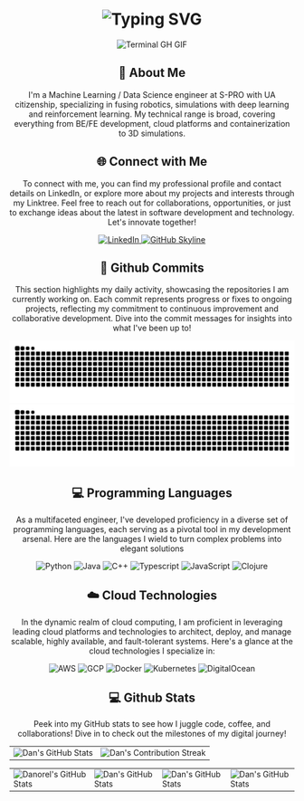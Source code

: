 <div align="center">
    <h1><img src="https://readme-typing-svg.herokuapp.com?font=Jetbrains+mono&size=40&duration=3000&color=33FF33&center=true&vCenter=true&width=435&lines=Hey..+I'm+Dan;This+is..;..my+Github..;" alt="Typing SVG"/></h1>
    <p><img src="termina-gh.gif" alt="Terminal GH GIF" /></p>
</div>

<div align="center">
    <h2>🚀 About Me</h2>
<!--     <p><img src="termina-gh.gif" alt="Terminal GH GIF" /></p> -->
    <p>I'm a Machine Learning / Data Science engineer at S-PRO with UA citizenship, specializing in fusing robotics, simulations with deep learning and reinforcement learning. My technical range is broad, covering everything from BE/FE development, cloud platforms and containerization to 3D simulations.</p>
</div>

<div align="center">
<h2 align="center" class="section-heading">🌐 Connect with Me</h2>
<p> To connect with me, you can find my professional profile and contact details on LinkedIn, or explore more about my projects and interests through my Linktree. Feel free to reach out for collaborations, opportunities, or just to exchange ideas about the latest in software development and technology. Let's innovate together! </p>
<div align="center">
  <a href="https://www.linkedin.com/in/danyil-orel-120a70154/">
    <img src="https://img.shields.io/badge/danorel-0077B5?style=for-the-badge&logo=linkedin&logoColor=white" alt="LinkedIn"/>
  </a>
<a href="https://github.com/danorel?tab=repositories" target="_blank">
    <img src="https://img.shields.io/badge/View%20on%20GitHub-%230077B5.svg?&style=for-the-badge&logo=github&logoColor=white" alt="GitHub Skyline"/>
</a>
</div>

<div align="center">
  <h2>🚀 Github Commits</h2>
    <p>This section highlights my daily activity, showcasing the repositories I am currently working on. Each commit represents progress or fixes to ongoing projects, reflecting my commitment to continuous improvement and collaborative development. Dive into the commit messages for insights into what I've been up to!</p>
  <img src="https://raw.githubusercontent.com/danorel/danorel/output/github-contribution-grid-snake-dark.svg#gh-dark-mode-only" alt="GitHub Contribution Grid Snake Animation Dark Mode"/>
  <img src="https://raw.githubusercontent.com/danorel/danorel/output/github-contribution-grid-snake.svg#gh-light-mode-only" alt="GitHub Contribution Grid Snake Animation Light Mode"/>
</div>

<h2 align="center" class="section-heading">💻 Programming Languages</h2>
<p> As a multifaceted engineer, I've developed proficiency in a diverse set of programming languages, each serving as a pivotal tool in my development arsenal. Here are the languages I wield to turn complex problems into elegant solutions</p>
<div align="center">
  <img src="https://img.shields.io/badge/Python-3776AB?style=for-the-badge&logo=python&logoColor=white" alt="Python"/>
  <img src="https://img.shields.io/badge/Java-007396?style=for-the-badge&logo=openjdk&logoColor=white" alt="Java" />
  <img src="https://img.shields.io/badge/C++-FC1584?style=for-the-badge&logo=c%2B%2B&logoColor=white" alt="C++" />
  <img src="https://img.shields.io/badge/Typescript-1B7631?style=for-the-badge&logo=typescript&logoColor=white" alt="Typescript" />
  <img src="https://img.shields.io/badge/JavaScript-F7DF1E?style=for-the-badge&logo=javascript&logoColor=black" alt="JavaScript"/>
  <img src="https://img.shields.io/badge/Clojure-FA7343?style=for-the-badge&logo=clojure&logoColor=white" alt="Clojure"/>

</div>
<h2 align="center" class="section-heading">☁️ Cloud Technologies</h2>
<p>In the dynamic realm of cloud computing, I am proficient in leveraging leading cloud platforms and technologies to architect, deploy, and manage scalable, highly available, and fault-tolerant systems. Here's a glance at the cloud technologies I specialize in:</p>
<div align="center">
  <img src="https://img.shields.io/badge/AWS-FF9900?style=for-the-badge&logo=amazon-web-services&logoColor=white" alt="AWS" />
  <img src="https://img.shields.io/badge/GCP-4285F4?style=for-the-badge&logo=googlecloud&logoColor=white" alt="GCP"/>
  <img src="https://img.shields.io/badge/Docker-2496ED?style=for-the-badge&logo=docker&logoColor=white" alt="Docker"/>
  <img src="https://img.shields.io/badge/Kubernetes-623CE4?style=for-the-badge&logo=kubernetes&logoColor=white" alt="Kubernetes"/>
  <img src="https://img.shields.io/badge/DigitalOcean-BC5DE1?style=for-the-badge&logo=digitalocean&logoColor=white" alt="DigitalOcean"/>
</div>

<div align="center">
<h2 align="center" class="section-heading"> 💻 Github Stats</h2>
<p>Peek into my GitHub stats to see how I juggle code, coffee, and collaborations! Dive in to check out the milestones of my digital journey!</p>
 <table align="center" width="100%" height="100%" >
    <tr>
       <td><img style="border: none;" src="https://github-profile-summary-cards.vercel.app/api/cards/profile-details?username=danorel&theme=github_dark" alt="Dan's GitHub Stats"/></td>   
       <td><img style="border: none;" src="https://github-readme-streak-stats.herokuapp.com/?user=danorel&theme=merko" alt="Dan's Contribution Streak"/></td>
    </tr>
 </table>

 <table align="center" width="100%" height="100%" >
    <tr>
        <td><img style="border: none;" src="https://github-profile-summary-cards.vercel.app/api/cards/stats?username=danorel&theme=github_dark" alt="Danorel's GitHub Stats"/></td>
        <td><img style="border: none;" src="https://github-profile-summary-cards.vercel.app/api/cards/productive-time?username=danorel&theme=github_dark&utcOffset=10" alt="Dan's GitHub Stats"/>
        <td><img style="border: none;" src="https://github-profile-summary-cards.vercel.app/api/cards/repos-per-language?username=danorel&theme=github_dark" alt="Dan's GitHub Stats"/></td>
        <td><img style="border: none;" src="https://github-profile-summary-cards.vercel.app/api/cards/most-commit-language?username=danorel&theme=github_dark" alt="Dan's GitHub Stats"/></td>
    </tr>
 </table>
</div>
